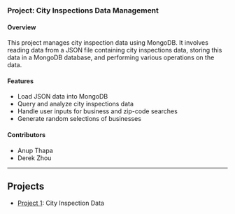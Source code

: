 ### Project: City Inspections Data Management

#### Overview
This project manages city inspection data using MongoDB. It involves reading data from a JSON file containing city inspections data, storing this data in a MongoDB database, and performing various operations on the data.

#### Features
- Load JSON data into MongoDB
- Query and analyze city inspections data
- Handle user inputs for business and zip-code searches
- Generate random selections of businesses

#### Contributors
- Anup Thapa
- Derek Zhou

---

## Projects

- [Project 1](https://github.com/devanup/big-data-projects/tree/main/bd-project-1): City Inspection Data
<!-- - [Project 2](https://github.com/devanup/big-data-projects/tree/project-2): Description of project 2.
- [Project 3](https://github.com/devanup/big-data-projects/tree/project-3): Description of project 3. -->
